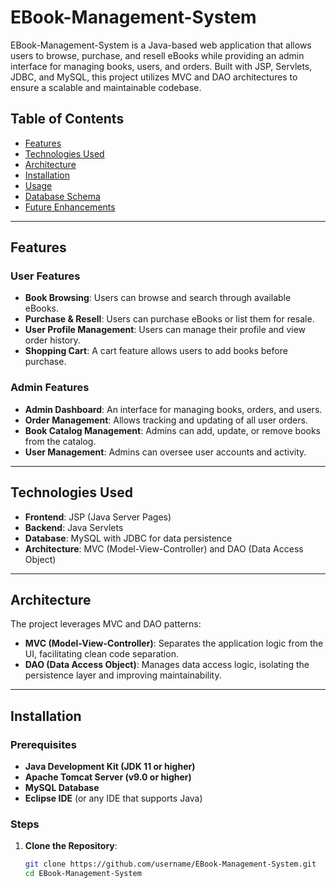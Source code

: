 
# EBook-Management-System

EBook-Management-System is a Java-based web application that allows users to browse, purchase, and resell eBooks while providing an admin interface for managing books, users, and orders. Built with JSP, Servlets, JDBC, and MySQL, this project utilizes MVC and DAO architectures to ensure a scalable and maintainable codebase.

## Table of Contents
- [Features](#features)
- [Technologies Used](#technologies-used)
- [Architecture](#architecture)
- [Installation](#installation)
- [Usage](#usage)
- [Database Schema](#database-schema)
- [Future Enhancements](#future-enhancements)

---

## Features

### User Features
- **Book Browsing**: Users can browse and search through available eBooks.
- **Purchase & Resell**: Users can purchase eBooks or list them for resale.
- **User Profile Management**: Users can manage their profile and view order history.
- **Shopping Cart**: A cart feature allows users to add books before purchase.

### Admin Features
- **Admin Dashboard**: An interface for managing books, orders, and users.
- **Order Management**: Allows tracking and updating of all user orders.
- **Book Catalog Management**: Admins can add, update, or remove books from the catalog.
- **User Management**: Admins can oversee user accounts and activity.

---

## Technologies Used

- **Frontend**: JSP (Java Server Pages)
- **Backend**: Java Servlets
- **Database**: MySQL with JDBC for data persistence
- **Architecture**: MVC (Model-View-Controller) and DAO (Data Access Object)

---

## Architecture

The project leverages MVC and DAO patterns:
- **MVC (Model-View-Controller)**: Separates the application logic from the UI, facilitating clean code separation.
- **DAO (Data Access Object)**: Manages data access logic, isolating the persistence layer and improving maintainability.

---

## Installation

### Prerequisites
- **Java Development Kit (JDK 11 or higher)**
- **Apache Tomcat Server (v9.0 or higher)**
- **MySQL Database**
- **Eclipse IDE** (or any IDE that supports Java)

### Steps

1. **Clone the Repository**:
   ```bash
   git clone https://github.com/username/EBook-Management-System.git
   cd EBook-Management-System
